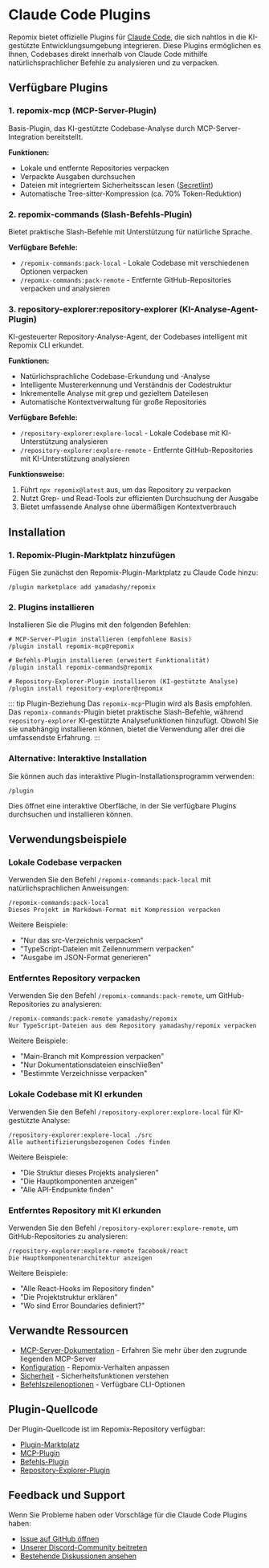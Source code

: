 # Claude Code Plugins

Repomix bietet offizielle Plugins für [Claude Code](https://docs.anthropic.com/en/docs/claude-code/overview), die sich nahtlos in die KI-gestützte Entwicklungsumgebung integrieren. Diese Plugins ermöglichen es Ihnen, Codebases direkt innerhalb von Claude Code mithilfe natürlichsprachlicher Befehle zu analysieren und zu verpacken.

## Verfügbare Plugins

### 1. repomix-mcp (MCP-Server-Plugin)

Basis-Plugin, das KI-gestützte Codebase-Analyse durch MCP-Server-Integration bereitstellt.

**Funktionen:**
- Lokale und entfernte Repositories verpacken
- Verpackte Ausgaben durchsuchen
- Dateien mit integriertem Sicherheitsscan lesen ([Secretlint](https://github.com/secretlint/secretlint))
- Automatische Tree-sitter-Kompression (ca. 70% Token-Reduktion)

### 2. repomix-commands (Slash-Befehls-Plugin)

Bietet praktische Slash-Befehle mit Unterstützung für natürliche Sprache.

**Verfügbare Befehle:**
- `/repomix-commands:pack-local` - Lokale Codebase mit verschiedenen Optionen verpacken
- `/repomix-commands:pack-remote` - Entfernte GitHub-Repositories verpacken und analysieren

### 3. repository-explorer:repository-explorer (KI-Analyse-Agent-Plugin)

KI-gesteuerter Repository-Analyse-Agent, der Codebases intelligent mit Repomix CLI erkundet.

**Funktionen:**
- Natürlichsprachliche Codebase-Erkundung und -Analyse
- Intelligente Mustererkennung und Verständnis der Codestruktur
- Inkrementelle Analyse mit grep und gezieltem Dateilesen
- Automatische Kontextverwaltung für große Repositories

**Verfügbare Befehle:**
- `/repository-explorer:explore-local` - Lokale Codebase mit KI-Unterstützung analysieren
- `/repository-explorer:explore-remote` - Entfernte GitHub-Repositories mit KI-Unterstützung analysieren

**Funktionsweise:**
1. Führt `npx repomix@latest` aus, um das Repository zu verpacken
2. Nutzt Grep- und Read-Tools zur effizienten Durchsuchung der Ausgabe
3. Bietet umfassende Analyse ohne übermäßigen Kontextverbrauch

## Installation

### 1. Repomix-Plugin-Marktplatz hinzufügen

Fügen Sie zunächst den Repomix-Plugin-Marktplatz zu Claude Code hinzu:

```text
/plugin marketplace add yamadashy/repomix
```

### 2. Plugins installieren

Installieren Sie die Plugins mit den folgenden Befehlen:

```text
# MCP-Server-Plugin installieren (empfohlene Basis)
/plugin install repomix-mcp@repomix

# Befehls-Plugin installieren (erweitert Funktionalität)
/plugin install repomix-commands@repomix

# Repository-Explorer-Plugin installieren (KI-gestützte Analyse)
/plugin install repository-explorer@repomix
```

::: tip Plugin-Beziehung
Das `repomix-mcp`-Plugin wird als Basis empfohlen. Das `repomix-commands`-Plugin bietet praktische Slash-Befehle, während `repository-explorer` KI-gestützte Analysefunktionen hinzufügt. Obwohl Sie sie unabhängig installieren können, bietet die Verwendung aller drei die umfassendste Erfahrung.
:::

### Alternative: Interaktive Installation

Sie können auch das interaktive Plugin-Installationsprogramm verwenden:

```text
/plugin
```

Dies öffnet eine interaktive Oberfläche, in der Sie verfügbare Plugins durchsuchen und installieren können.

## Verwendungsbeispiele

### Lokale Codebase verpacken

Verwenden Sie den Befehl `/repomix-commands:pack-local` mit natürlichsprachlichen Anweisungen:

```text
/repomix-commands:pack-local
Dieses Projekt im Markdown-Format mit Kompression verpacken
```

Weitere Beispiele:
- "Nur das src-Verzeichnis verpacken"
- "TypeScript-Dateien mit Zeilennummern verpacken"
- "Ausgabe im JSON-Format generieren"

### Entferntes Repository verpacken

Verwenden Sie den Befehl `/repomix-commands:pack-remote`, um GitHub-Repositories zu analysieren:

```text
/repomix-commands:pack-remote yamadashy/repomix
Nur TypeScript-Dateien aus dem Repository yamadashy/repomix verpacken
```

Weitere Beispiele:
- "Main-Branch mit Kompression verpacken"
- "Nur Dokumentationsdateien einschließen"
- "Bestimmte Verzeichnisse verpacken"

### Lokale Codebase mit KI erkunden

Verwenden Sie den Befehl `/repository-explorer:explore-local` für KI-gestützte Analyse:

```text
/repository-explorer:explore-local ./src
Alle authentifizierungsbezogenen Codes finden
```

Weitere Beispiele:
- "Die Struktur dieses Projekts analysieren"
- "Die Hauptkomponenten anzeigen"
- "Alle API-Endpunkte finden"

### Entferntes Repository mit KI erkunden

Verwenden Sie den Befehl `/repository-explorer:explore-remote`, um GitHub-Repositories zu analysieren:

```text
/repository-explorer:explore-remote facebook/react
Die Hauptkomponentenarchitektur anzeigen
```

Weitere Beispiele:
- "Alle React-Hooks im Repository finden"
- "Die Projektstruktur erklären"
- "Wo sind Error Boundaries definiert?"

## Verwandte Ressourcen

- [MCP-Server-Dokumentation](/guide/mcp-server) - Erfahren Sie mehr über den zugrunde liegenden MCP-Server
- [Konfiguration](/guide/configuration) - Repomix-Verhalten anpassen
- [Sicherheit](/guide/security) - Sicherheitsfunktionen verstehen
- [Befehlszeilenoptionen](/guide/command-line-options) - Verfügbare CLI-Optionen

## Plugin-Quellcode

Der Plugin-Quellcode ist im Repomix-Repository verfügbar:

- [Plugin-Marktplatz](https://github.com/yamadashy/repomix/tree/main/.claude-plugin)
- [MCP-Plugin](https://github.com/yamadashy/repomix/tree/main/.claude/plugins/repomix-mcp)
- [Befehls-Plugin](https://github.com/yamadashy/repomix/tree/main/.claude/plugins/repomix-commands)
- [Repository-Explorer-Plugin](https://github.com/yamadashy/repomix/tree/main/.claude/plugins/repository-explorer)

## Feedback und Support

Wenn Sie Probleme haben oder Vorschläge für die Claude Code Plugins haben:

- [Issue auf GitHub öffnen](https://github.com/yamadashy/repomix/issues)
- [Unserer Discord-Community beitreten](https://discord.gg/wNYzTwZFku)
- [Bestehende Diskussionen ansehen](https://github.com/yamadashy/repomix/discussions)
